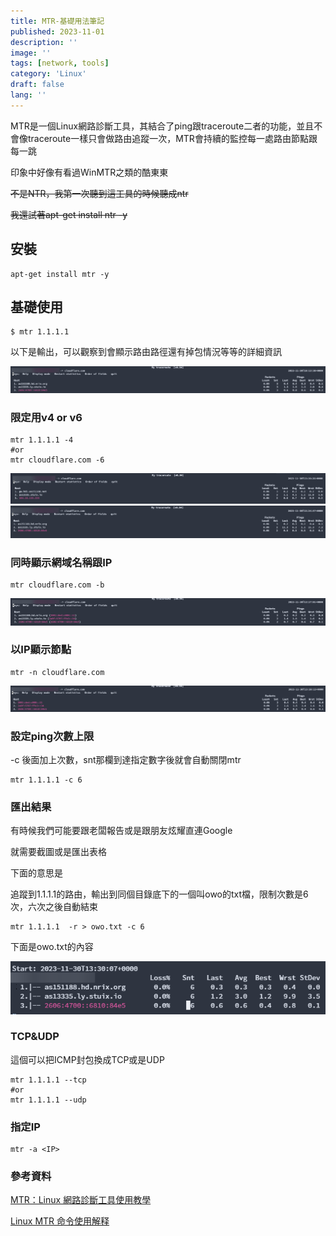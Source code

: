 ```yaml
---
title: MTR-基礎用法筆記
published: 2023-11-01
description: ''
image: ''
tags: [network, tools]
category: 'Linux'
draft: false 
lang: ''
---
```

MTR是一個Linux網路診斷工具，其結合了ping跟traceroute二者的功能，並且不會像traceroute一樣只會做路由追蹤一次，MTR會持續的監控每一處路由節點跟每一跳

印象中好像有看過WinMTR之類的酷東東

~~不是NTR，我第一次聽到這工具的時候聽成ntr~~

~~我還試著apt-get install ntr -y~~

## 安裝

```
apt-get install mtr -y
```

## 基礎使用

```
$ mtr 1.1.1.1
```

以下是輸出，可以觀察到會顯示路由路徑還有掉包情況等等的詳細資訊

![1701368029829](images/1701368029829.png)

### 限定用v4 or v6

```
mtr 1.1.1.1 -4
#or
mtr cloudflare.com -6
```
![Alt text](images/image.png)
![1701350696338](images/1701350696338.png)
### 同時顯示網域名稱跟IP

```
mtr cloudflare.com -b
```

![1701350846594](images/1701350846594.png)

### 以IP顯示節點

```
mtr -n cloudflare.com
```
![1701350903881](images/1701350903881.png)
### 設定ping次數上限

\-c 後面加上次數，snt那欄到達指定數字後就會自動關閉mtr

```
mtr 1.1.1.1 -c 6
```

### 匯出結果

有時候我們可能要跟老闆報告或是跟朋友炫耀直連Google

就需要截圖或是匯出表格

下面的意思是

追蹤到1.1.1.1的路由，輸出到同個目錄底下的一個叫owo的txt檔，限制次數是6次，六次之後自動結束

```
mtr 1.1.1.1  -r > owo.txt -c 6
```

下面是owo.txt的內容

![1701351153761](images/1701351153761.png)

### TCP&UDP

這個可以把ICMP封包換成TCP或是UDP

```
mtr 1.1.1.1 --tcp
#or 
mtr 1.1.1.1 --udp
```
### 指定IP

```
mtr -a <IP>
```


### 參考資料

[MTR：Linux 網路診斷工具使用教學](https://blog.gtwang.org/linux/mtr-linux-network-diagnostic-tool/)

[Linux MTR 命令使用解释](https://blog.csdn.net/duxing_langzi/article/details/110278793)
